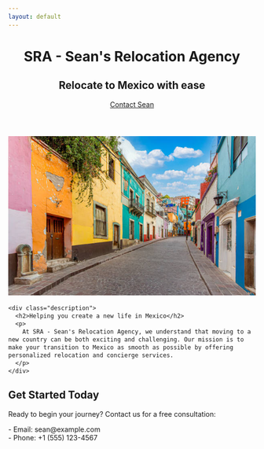 ```yaml
---
layout: default
---
```


<link rel="stylesheet" href="/styles.css">

<header>
  <h1>SRA - Sean's Relocation Agency</h1>
  <h2>Relocate to Mexico with ease</h2>
  <a href="#contact" class="cta-button">Contact Sean</a>
</header>

<div class="container">
  <div class="content">
    <img src="/illustration.jpg" alt="Illustration of a Mexican landscape" class="illustration">

    <div class="description">
      <h2>Helping you create a new life in Mexico</h2>
      <p>
        At SRA - Sean's Relocation Agency, we understand that moving to a new country can be both exciting and challenging. Our mission is to make your transition to Mexico as smooth as possible by offering personalized relocation and concierge services.
      </p>
    </div>
  </div>
  
  <h2 id="contact">Get Started Today</h2>
  <p>
    Ready to begin your journey? Contact us for a free consultation:
  </p>
  <p>
    - Email: sean@example.com<br>
    - Phone: +1 (555) 123-4567
  </p>
</div>
